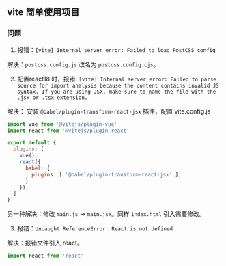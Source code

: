 ## vite 简单使用项目

### 问题

1. 报错：`[vite] Internal server error: Failed to load PostCSS config`

解决：`postcss.config.js` 改名为 `postcss.config.cjs`。

2. 配置react18 时，报错: `[vite] Internal server error: Failed to parse source for import analysis because the content contains invalid JS syntax. If you are using JSX, make sure to name the file with the .jsx or .tsx extension.`

解决： 安装 `@babel/plugin-transform-react-jsx` 插件，配置 vite.config.js

```js
import vue from '@vitejs/plugin-vue'
import react from '@vitejs/plugin-react'

export default {
  plugins: [
    vue(),
    react({
      babel: {
        plugins: [ '@babel/plugin-transform-react-jsx' ],
      }
    }),
  ]
}
```

另一种解决：修改 `main.js` -> `main.jsx`。同样 `index.html` 引入需要修改。

3. 报错：`Uncaught ReferenceError: React is not defined`

解决：报错文件引入 react。

```js
import react from 'react'
```
